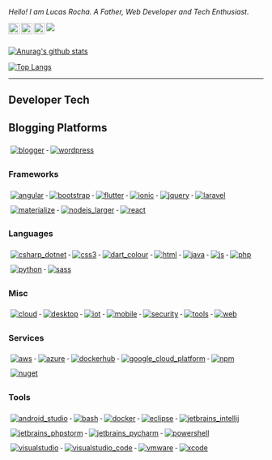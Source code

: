 <p><em>Hello! I am Lucas Rocha. A Father, Web Developer and Tech Enthusiast.</em></p>

<a href="https://www.linkedin.com/in/lucasRedeAberta/">
  <img align="left" alt="Lucas's LinkdeIN" width="22px" src="https://cdn.jsdelivr.net/npm/simple-icons@v3/icons/linkedin.svg" />
</a>

<a href="https://t.me/lucascudo">
  <img align="left" alt="Lucas's Telegram" width="22px" src="https://cdn.jsdelivr.net/npm/simple-icons@v3/icons/telegram.svg" />
</a>

<a href="https://www.instagram.com/lucasteixeirarocha/">
  <img align="left" alt="Lucas's Instagram" width="22px" src="https://cdn.jsdelivr.net/npm/simple-icons@v3/icons/instagram.svg" />
</a>

![](https://visitor-badge.glitch.me/badge?page_id=lucascudo.lucascudo)

<br/>[![Anurag's github stats](https://lucascudo-github-readme-stats.vercel.app/api?username=lucascudo&theme=tokyonight)](https://github.com/anuraghazra/github-readme-stats)

[![Top Langs](https://lucascudo-github-readme-stats.vercel.app/api/top-langs/?username=lucascudo&layout=compact&theme=tokyonight&hide=css,html,Dockerfile&langs_count=70)](https://github.com/anuraghazra/github-readme-stats)
 
---

## Developer Tech

## Blogging Platforms
<p align="left">
 <a href="#">
    <img src="https://github.com/lucascudo/ColoredBadges/raw/master/svg/blogs/blogger.svg" alt="blogger" style="vertical-align:top; margin:6px 4px">
 </a>

   <a href="#">
    <img src="https://github.com/lucascudo/ColoredBadges/raw/master/svg/blogs/wordpress.svg" alt="wordpress" style="vertical-align:top; margin:6px 4px">
  </a>   
</p>

### Frameworks 

<p align="left">
  <a href="#">
    <img src="https://github.com/lucascudo/ColoredBadges/raw/master/svg/dev/frameworks/angular.svg" alt="angular" style="vertical-align:top; margin:6px 4px">
  </a>

   <a href="#">
    <img src="https://github.com/lucascudo/ColoredBadges/raw/master/svg/dev/frameworks/bootstrap.svg" alt="bootstrap" style="vertical-align:top; margin:6px 4px">
  </a>  

  <a href="#">
    <img src="https://github.com/lucascudo/ColoredBadges/raw/master/svg/dev/frameworks/flutter.svg" alt="flutter" style="vertical-align:top; margin:6px 4px">
  </a>

  <a href="#">
    <img src="https://github.com/lucascudo/ColoredBadges/raw/master/svg/dev/frameworks/ionic.svg" alt="ionic" style="vertical-align:top; margin:6px 4px">
  </a>  

  <a href="#">
    <img src="https://github.com/lucascudo/ColoredBadges/raw/master/svg/dev/frameworks/jquery.svg" alt="jquery" style="vertical-align:top; margin:6px 4px">
  </a>  


  <a href="#">
    <img src="https://github.com/lucascudo/ColoredBadges/raw/master/svg/dev/frameworks/laravel.svg" alt="laravel" style="vertical-align:top; margin:6px 4px">
  </a>  

  <a href="#">
    <img src="https://github.com/lucascudo/ColoredBadges/raw/master/svg/dev/frameworks/materialize.svg" alt="materialize" style="vertical-align:top; margin:6px 4px">
  </a>  

  <a href="#">
    <img src="https://github.com/lucascudo/ColoredBadges/raw/master/svg/dev/frameworks/nodejs_larger.svg" alt="nodejs_larger" style="vertical-align:top; margin:6px 4px">
  </a>

  <a href="#">
    <img src="https://github.com/lucascudo/ColoredBadges/raw/master/svg/dev/frameworks/react.svg" alt="react" style="vertical-align:top; margin:6px 4px">
  </a>

</p>

### Languages 

<p align="left">

   <a href="#">
    <img src="https://github.com/lucascudo/ColoredBadges/raw/master/svg/dev/languages/csharp_dotnet.svg" alt="csharp_dotnet" style="vertical-align:top; margin:6px 4px">
  </a>  

  <a href="#">
    <img src="https://github.com/lucascudo/ColoredBadges/raw/master/svg/dev/languages/css3.svg" alt="css3" style="vertical-align:top; margin:6px 4px">
  </a>

  <a href="#">
    <img src="https://github.com/lucascudo/ColoredBadges/raw/master/svg/dev/languages/dart_colour.svg" alt="dart_colour" style="vertical-align:top; margin:6px 4px">
  </a>

  <a href="#">
    <img src="https://github.com/lucascudo/ColoredBadges/raw/master/svg/dev/languages/html.svg" alt="html" style="vertical-align:top; margin:6px 4px">
  </a>  

  <a href="#">
    <img src="https://github.com/lucascudo/ColoredBadges/raw/master/svg/dev/languages/java.svg" alt="java" style="vertical-align:top; margin:6px 4px">
  </a>  

  <a href="#">
    <img src="https://github.com/lucascudo/ColoredBadges/raw/master/svg/dev/languages/js.svg" alt="js" style="vertical-align:top; margin:6px 4px">
  </a>  

  <a href="#">
    <img src="https://github.com/lucascudo/ColoredBadges/raw/master/svg/dev/languages/php.svg" alt="php" style="vertical-align:top; margin:6px 4px">
  </a>  

  <a href="#">
    <img src="https://github.com/lucascudo/ColoredBadges/raw/master/svg/dev/languages/python.svg" alt="python" style="vertical-align:top; margin:6px 4px">
  </a>  

  <a href="#">
    <img src="https://github.com/lucascudo/ColoredBadges/raw/master/svg/dev/languages/sass.svg" alt="sass" style="vertical-align:top; margin:6px 4px">
  </a>  

</p>

### Misc
<p align="left">
   <a href="#">
    <img src="https://github.com/lucascudo/ColoredBadges/raw/master/svg/dev/misc/cloud.svg" alt="cloud" style="vertical-align:top; margin:6px 4px">
  </a>

   <a href="#">
    <img src="https://github.com/lucascudo/ColoredBadges/raw/master/svg/dev/misc/desktop.svg" alt="desktop" style="vertical-align:top; margin:6px 4px">
  </a>

   <a href="#">
    <img src="https://github.com/lucascudo/ColoredBadges/raw/master/svg/dev/misc/iot.svg" alt="iot" style="vertical-align:top; margin:6px 4px">
  </a>  

   <a href="#">
    <img src="https://github.com/lucascudo/ColoredBadges/raw/master/svg/dev/misc/mobile.svg" alt="mobile" style="vertical-align:top; margin:6px 4px">
  </a>  

   <a href="#">
    <img src="https://github.com/lucascudo/ColoredBadges/raw/master/svg/dev/misc/security.svg" alt="security" style="vertical-align:top; margin:6px 4px">
  </a>

   <a href="#">
    <img src="https://github.com/lucascudo/ColoredBadges/raw/master/svg/dev/misc/tools.svg" alt="tools" style="vertical-align:top; margin:6px 4px">
  </a>  

   <a href="#">
    <img src="https://github.com/lucascudo/ColoredBadges/raw/master/svg/dev/misc/web.svg" alt="web" style="vertical-align:top; margin:6px 4px">
  </a>  

</p>

### Services 
<p align="left">
  <a href="#">
    <img src="https://github.com/lucascudo/ColoredBadges/raw/master/svg/dev/services/aws.svg" alt="aws" style="vertical-align:top; margin:6px 4px">
  </a> 

  <a href="#">
    <img src="https://github.com/lucascudo/ColoredBadges/raw/master/svg/dev/services/azure.svg" alt="azure" style="vertical-align:top; margin:6px 4px">
  </a> 

  <a href="#">
    <img src="https://github.com/lucascudo/ColoredBadges/raw/master/svg/dev/services/dockerhub.svg" alt="dockerhub" style="vertical-align:top; margin:6px 4px">
  </a> 
  
  <a href="#">
    <img src="https://github.com/lucascudo/ColoredBadges/raw/master/svg/dev/services/google_cloud_platform.svg" alt="google_cloud_platform" style="vertical-align:top; margin:6px 4px">
  </a> 

  <a href="#">
    <img src="https://github.com/lucascudo/ColoredBadges/raw/master/svg/dev/services/npm.svg" alt="npm" style="vertical-align:top; margin:6px 4px">
  </a> 

  <a href="#">
    <img src="https://github.com/lucascudo/ColoredBadges/raw/master/svg/dev/services/nuget.svg" alt="nuget" style="vertical-align:top; margin:6px 4px">
  </a>  
</p>


### Tools  
<p align="left">
  <a href="#">
    <img src="https://github.com/lucascudo/ColoredBadges/raw/master/svg/dev/tools/android_studio.svg" alt="android_studio" style="vertical-align:top; margin:6px 4px">
  </a>

  <a href="#">
    <img src="https://github.com/lucascudo/ColoredBadges/raw/master/svg/dev/tools/bash.svg" alt="bash" style="vertical-align:top; margin:6px 4px">
  </a> 

  <a href="#">
    <img src="https://github.com/lucascudo/ColoredBadges/raw/master/svg/dev/tools/docker.svg" alt="docker" style="vertical-align:top; margin:6px 4px">
  </a> 

  <a href="#">
    <img src="https://github.com/lucascudo/ColoredBadges/raw/master/svg/dev/tools/eclipse.svg" alt="eclipse" style="vertical-align:top; margin:6px 4px">
  </a>

  <a href="#">
    <img src="https://github.com/lucascudo/ColoredBadges/raw/master/svg/dev/tools/jetbrains_intellij.svg" alt="jetbrains_intellij" style="vertical-align:top; margin:6px 4px">
  </a> 

  <a href="#">
    <img src="https://github.com/lucascudo/ColoredBadges/raw/master/svg/dev/tools/jetbrains_phpstorm.svg" alt="jetbrains_phpstorm" style="vertical-align:top; margin:6px 4px">
  </a> 

  <a href="#">
    <img src="https://github.com/lucascudo/ColoredBadges/raw/master/svg/dev/tools/jetbrains_pycharm.svg" alt="jetbrains_pycharm" style="vertical-align:top; margin:6px 4px">
  </a>

  <a href="#">
    <img src="https://github.com/lucascudo/ColoredBadges/raw/master/svg/dev/tools/powershell.svg" alt="powershell" style="vertical-align:top; margin:6px 4px">
  </a> 


  <a href="#">
    <img src="https://github.com/lucascudo/ColoredBadges/raw/master/svg/dev/tools/visualstudio.svg" alt="visualstudio" style="vertical-align:top; margin:6px 4px">
  </a> 

  <a href="#">
    <img src="https://github.com/lucascudo/ColoredBadges/raw/master/svg/dev/tools/visualstudio_code.svg" alt="visualstudio_code" style="vertical-align:top; margin:6px 4px">
  </a> 

  <a href="#">
    <img src="https://github.com/lucascudo/ColoredBadges/raw/master/svg/dev/tools/vmware.svg" alt="vmware" style="vertical-align:top; margin:6px 4px">
  </a> 

  <a href="#">
    <img src="https://github.com/lucascudo/ColoredBadges/raw/master/svg/dev/tools/xcode.svg" alt="xcode" style="vertical-align:top; margin:6px 4px">
  </a> 

</p>
